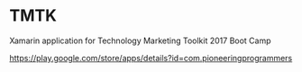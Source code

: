 # TMTK
Xamarin application for Technology Marketing Toolkit 2017 Boot Camp


https://play.google.com/store/apps/details?id=com.pioneeringprogrammers
